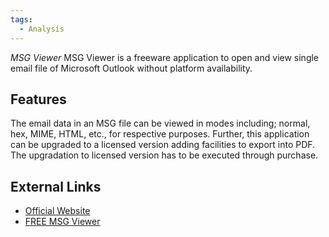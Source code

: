 ```yaml
---
tags:
  - Analysis
---
```

*MSG Viewer* MSG Viewer is a freeware application to open and view
single email file of Microsoft Outlook without platform availability.

## Features

The email data in an MSG file can be viewed in modes including; normal,
hex, MIME, HTML, etc., for respective purposes. Further, this
application can be upgraded to a licensed version adding facilities to
export into PDF. The upgradation to licensed version has to be executed
through purchase.

## External Links

* [Official Website](http://www.systoolsgroup.com/)
* [FREE MSG Viewer](http://www.freeviewer.org/msg/)
